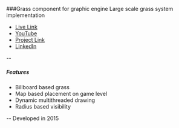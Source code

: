 ###Grass component for graphic engine
Large scale grass system implementation
+ [Live Link](https://elumine.github.io/web-dev.game-engine/game-grass-system)
+ [YouTube](https://youtu.be/uKnEB8c5WBM)
+ [Project Link](https://elumine.github.io/#/project/web-dev.game-engine)
+ [LinkedIn](https://www.linkedin.com/in/elumine)

--
##### Features
+ Billboard based grass
+ Map based placement on game level
+ Dynamic multithreaded drawing
+ Radius based visibility

--
Developed in 2015